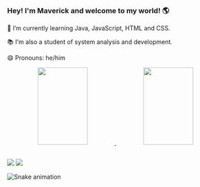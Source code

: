 ### Hey! I'm Maverick and welcome to my world! 🌎
<p>🌱 I’m currently learning Java, JavaScript, HTML and CSS.<p>
<p>📚 I'm also a student of system analysis and development.<p>
<p>😄 Pronouns: he/him</p>

<div align="center">
  <a href="https://github.com/rafaballerini">
  <img width="48%"  height="180em" src="https://github-readme-stats.vercel.app/api?username=akaMaverick&show_icons=true&theme=merko&include_all_commits=true&count_private=true"/>
  <img width="48%"  height="180em" src="https://github-readme-stats.vercel.app/api/top-langs/?username=akaMaverick&layout=compact&langs_count=7&theme=merko"/>
</div>

##

<div> 
  <a href="https://www.linkedin.com/in/marlon-maverick-vasconcelos-machado/" target="_blank"><img src="https://img.shields.io/badge/-LinkedIn-%230077B5?style=for-the-badge&logo=linkedin&logoColor=white" target="_blank"></a> 
  <a href="https://instagram.com/BahMaverick" target="_blank"><img src="https://img.shields.io/badge/-Instagram-%23E4405F?style=for-the-badge&logo=instagram&logoColor=white" target="_blank"></a>
  
   ![Snake animation](https://github.com/akaMaverick/akaMaverick/blob/output/github-contribution-grid-snake.svg)
  
</div>

<!--
**akaMaverick/akaMaverick** is a ✨ _special_ ✨ repository because its `README.md` (this file) appears on your GitHub profile.

Here are some ideas to get you started:

- 🔭 I’m currently working on ...
- 
- 👯 I’m looking to collaborate on ...
- 🤔 I’m looking for help with ...
- 💬 Ask me about ...
- 📫 How to reach me: ...
- 😄 Pronouns: ...
- ⚡ Fun fact: ...
-->
